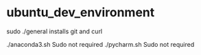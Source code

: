 # ubuntu_dev_environment

sudo ./general
installs git and curl

./anaconda3.sh 
Sudo not required
./pycharm.sh
Sudo not required


